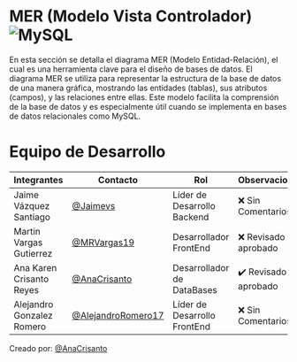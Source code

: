  # MER (Modelo Vista Controlador) ![MySQL](https://img.shields.io/badge/MySQL-4479A1?logo=mysql&logoColor=fff&style=for-the-badge)

 En esta sección se detalla el diagrama MER (Modelo Entidad-Relación), el cual es una herramienta clave para el diseño de bases de datos. El diagrama MER se utiliza para representar la estructura de la base de datos de una manera gráfica, mostrando las entidades (tablas), sus atributos (campos), y las relaciones entre ellas. Este modelo facilita la comprensión de la base de datos y es especialmente útil cuando se implementa en bases de datos relacionales como MySQL.

# Equipo de Desarrollo

| Integrantes               | Contacto                                                   | Rol                          | Observaciones         |
| ------------------------- | ---------------------------------------------------------- | ---------------------------- | --------------------- |
| Jaime Vázquez Santiago    | [@Jaimevs](https://github.com/jaimevs)                     | Líder de Desarrollo Backend  | ❌ Sin Comentarios     |
| Martin Vargas Gutierrez   | [@MRVargas19](https://github.com/MRVargas19)               | Desarrollador FrontEnd       | ❌ Revisado y aprobado |
| Ana Karen Crisanto Reyes  | [@AnaCrisanto](https://github.com/AnaCrisanto)             | Desarrollador de DataBases   | ✔️ Revisado y aprobado |
| Alejandro Gonzalez Romero | [@AlejandroRomero17](https://github.com/AlejandroRomero17) | Líder de Desarrollo FrontEnd | ❌ Sin Comentarios     |

Creado por: [@AnaCrisanto](https://github.com/AnaCrisanto)
